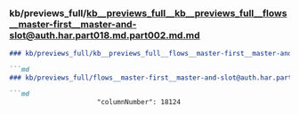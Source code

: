 ### kb/previews_full/kb__previews_full__kb__previews_full__flows__master-first__master-and-slot@auth.har.part018.md.part002.md.md

```md
### kb/previews_full/kb__previews_full__flows__master-first__master-and-slot@auth.har.part018.md.part002.md

```md
### kb/previews_full/flows__master-first__master-and-slot@auth.har.part018.md (part 002)

```md
                      "columnNumber": 18124
                        
```

```

```

```
